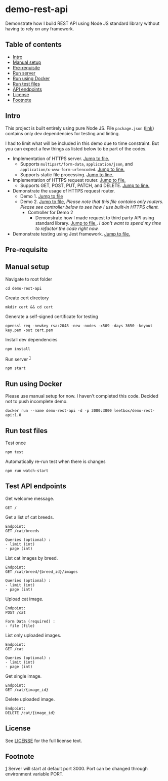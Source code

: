 
# demo-rest-api

Demonstrate how I build REST API using Node JS standard library without having to rely on any framework.

## Table of contents

* [Intro](#intro)
* [Manual setup](#manual-setup)
* [Pre-requisite](#pre-requisite)
* [Run server](#run-server)
* [Run using Docker](#run-using-docker)
* [Run test files](#run-test-files)
* [API endpoints](#api-endpoints)
* [License](#license)
* [Footnote](#footnote)

## Intro

This project is built entirely using pure Node JS. File `package.json` ([link](https://github.com/ridhuanhassan/demo-rest-api/blob/main/package.json#L29)) contains only dev dependencies for testing and linting.

I had to limit what will be included in this demo due to time constraint.
But you can expect a few things as listed below to be part of the codes.

* Implementation of HTTPS server. [Jump to file.](https://github.com/ridhuanhassan/demo-rest-api/blob/main/libs/server.js)
  * Supports `multipart/form-data`, `application/json`, and `application/x-www-form-urlencoded`. [Jump to line.](https://github.com/ridhuanhassan/demo-rest-api/blob/main/libs/server.js#L117)
  * Supports static file processing. [Jump to line.](https://github.com/ridhuanhassan/demo-rest-api/blob/main/libs/server.js#L34)
* Implementation of HTTPS request router. [Jump to file.](https://github.com/ridhuanhassan/demo-rest-api/blob/main/libs/router.js)
  * Supports GET, POST, PUT, PATCH, and DELETE. [Jump to line.](https://github.com/ridhuanhassan/demo-rest-api/blob/main/libs/router.js#L91)
* Demonstrate the usage of HTTPS request router.
  * Demo 1. [Jump to file](https://github.com/ridhuanhassan/demo-rest-api/blob/main/routers/demo1.js)
  * Demo 2. [Jump to file](https://github.com/ridhuanhassan/demo-rest-api/blob/main/routers/demo2.js), <em>Please note that this file contains only routers. Please see controller below to see how I use built-in HTTPS client.</em>
    * Controller for Demo 2
      * Demonstrate how I made request to third party API using standard library. [Jump to file.](https://github.com/ridhuanhassan/demo-rest-api/blob/main/controllers/cat.js). <em> I don't want to spend my time to refactor the code right now.</em>
* Demonstrate testing using Jest framework. [Jump to file.](https://github.com/ridhuanhassan/demo-rest-api/blob/main/tests/libs/router/insertRouter.js)

## Pre-requisite

## Manual setup

Navigate to root folder
```
cd demo-rest-api
```

Create cert directory
```
mkdir cert && cd cert
```

Generate a self-signed certificate for testing
```
openssl req -newkey rsa:2048 -new -nodes -x509 -days 3650 -keyout key.pem -out cert.pem
```

Install dev dependencies
```
npm install
```

Run server <sup id='run-server'>[1](#note-run-server)</sup>
```
npm start
```

## Run using Docker
Please use manual setup for now. I haven't completed this code. Decided not to push incomplete demo.
```
docker run --name demo-rest-api -d -p 3000:3000 leetbox/demo-rest-api:1.0
```

## Run test files

Test once
```
npm test
```

Automatically re-run test when there is changes
```
npm run watch-start
```

## Test API endpoints

Get welcome message.
```
GET /
```

Get a list of cat breeds.
```
Endpoint:
GET /cat/breeds

Queries (optional) :
- limit (int)
- page (int)
```

List cat images by breed.

```
Endpoint:
GET /cat/breed/{breed_id}/images

Queries (optional) :
- limit (int)
- page (int)
```

Upload cat image.

```
Endpoint:
POST /cat

Form Data (required) :
- file (file)
```

List only uploaded images.

```
Endpoint:
GET /cat

Queries (optional) :
- limit (int)
- page (int)
```

Get single image.

```
Endpoint:
GET /cat/{image_id}
```

Delete uploaded image.

```
Endpoint:
DELETE /cat/{image_id}
```

## License

See [LICENSE](https://github.com/ridhuanhassan/demo-rest-api/blob/main/LICENSE) for the full
license text.

## Footnote

<span id='note-run-server'>[1](#run-server)</span> Server will start at default port 3000. Port can be changed through environment variable PORT.
